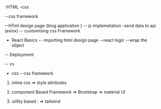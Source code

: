 -HTML
-css

--css framework

--HTml design page (blog application )
-- js implemetation
-send data to api (axiox)
-- customising css Framework

- React Basics
  -- importing html design page
  --react logic
  --wrap the object

-- Deployment

-- cv

- css
  --css framework

1.  inline css
    => style attributes

2.  component Based Framework
    => Bootstrap
    => material UI

3.  utility based :
    => tailwind
